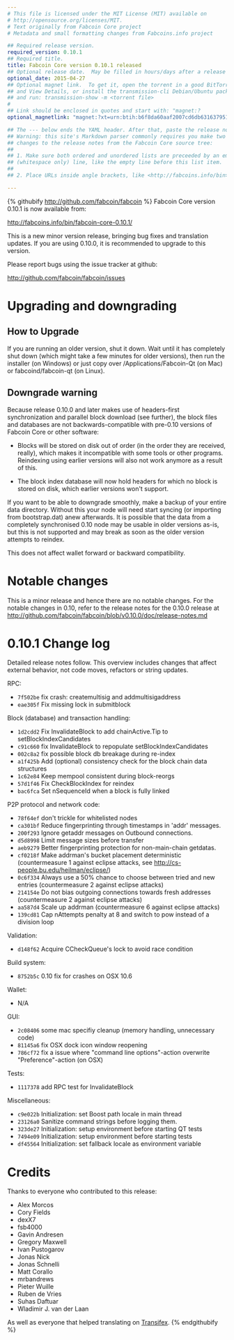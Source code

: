 ```yaml
---
# This file is licensed under the MIT License (MIT) available on
# http://opensource.org/licenses/MIT.
# Text originally from Fabcoin Core project
# Metadata and small formatting changes from Fabcoins.info project

## Required release version.
required_version: 0.10.1
## Required title.
title: Fabcoin Core version 0.10.1 released
## Optional release date.  May be filled in hours/days after a release
optional_date: 2015-04-27
## Optional magnet link.  To get it, open the torrent in a good BitTorrent client
## and View Details, or install the transmission-cli Debian/Ubuntu package
## and run: transmission-show -m <torrent file>
#
## Link should be enclosed in quotes and start with: "magnet:?
optional_magnetlink: "magnet:?xt=urn:btih:b6f8da60aaf2007cd6db631637951ae673e31044&dn=fabcoin-core-0.10.1&tr=udp%3A%2F%2Ftracker.openbittorrent.com%3A80%2Fannounce&tr=udp%3A%2F%2Ftracker.publicbt.com%3A80%2Fannounce&tr=udp%3A%2F%2Ftracker.ccc.de%3A80%2Fannounce&tr=udp%3A%2F%2Ftracker.coppersurfer.tk%3A6969&tr=udp%3A%2F%2Fopen.demonii.com%3A1337&ws=http%3A%2F%2Ffabcoins.info%2Fbin%2F"

## The --- below ends the YAML header. After that, paste the release notes.
## Warning: this site's Markdown parser commonly requires you make two
## changes to the release notes from the Fabcoin Core source tree:
##
## 1. Make sure both ordered and unordered lists are preceeded by an empty
## (whitespace only) line, like the empty line before this list item.
##
## 2. Place URLs inside angle brackets, like <http://fabcoins.info/bin>

---
```

{% githubify http://github.com/fabcoin/fabcoin %}
Fabcoin Core version 0.10.1 is now available from:

  <http://fabcoins.info/bin/fabcoin-core-0.10.1/>

This is a new minor version release, bringing bug fixes and translation
updates. If you are using 0.10.0, it is recommended to upgrade to this
version.

Please report bugs using the issue tracker at github:

  <http://github.com/fabcoin/fabcoin/issues>

Upgrading and downgrading
=========================

How to Upgrade
--------------

If you are running an older version, shut it down. Wait until it has completely
shut down (which might take a few minutes for older versions), then run the
installer (on Windows) or just copy over /Applications/Fabcoin-Qt (on Mac) or
fabcoind/fabcoin-qt (on Linux).

Downgrade warning
------------------

Because release 0.10.0 and later makes use of headers-first synchronization and
parallel block download (see further), the block files and databases are not
backwards-compatible with pre-0.10 versions of Fabcoin Core or other software:

* Blocks will be stored on disk out of order (in the order they are
received, really), which makes it incompatible with some tools or
other programs. Reindexing using earlier versions will also not work
anymore as a result of this.

* The block index database will now hold headers for which no block is
stored on disk, which earlier versions won't support.

If you want to be able to downgrade smoothly, make a backup of your entire data
directory. Without this your node will need start syncing (or importing from
bootstrap.dat) anew afterwards. It is possible that the data from a completely
synchronised 0.10 node may be usable in older versions as-is, but this is not
supported and may break as soon as the older version attempts to reindex.

This does not affect wallet forward or backward compatibility.

Notable changes
===============

This is a minor release and hence there are no notable changes.
For the notable changes in 0.10, refer to the release notes for the
0.10.0 release at <http://github.com/fabcoin/fabcoin/blob/v0.10.0/doc/release-notes.md>

0.10.1 Change log
=================

Detailed release notes follow. This overview includes changes that affect external
behavior, not code moves, refactors or string updates.

RPC:

- `7f502be` fix crash: createmultisig and addmultisigaddress
- `eae305f` Fix missing lock in submitblock

Block (database) and transaction handling:

- `1d2cdd2` Fix InvalidateBlock to add chainActive.Tip to setBlockIndexCandidates
- `c91c660` fix InvalidateBlock to repopulate setBlockIndexCandidates
- `002c8a2` fix possible block db breakage during re-index
- `a1f425b` Add (optional) consistency check for the block chain data structures
- `1c62e84` Keep mempool consistent during block-reorgs
- `57d1f46` Fix CheckBlockIndex for reindex
- `bac6fca` Set nSequenceId when a block is fully linked

P2P protocol and network code:

- `78f64ef` don't trickle for whitelisted nodes
- `ca301bf` Reduce fingerprinting through timestamps in 'addr' messages.
- `200f293` Ignore getaddr messages on Outbound connections.
- `d5d8998` Limit message sizes before transfer
- `aeb9279` Better fingerprinting protection for non-main-chain getdatas.
- `cf0218f` Make addrman's bucket placement deterministic (countermeasure 1 against eclipse attacks, see http://cs-people.bu.edu/heilman/eclipse/)
- `0c6f334` Always use a 50% chance to choose between tried and new entries (countermeasure 2 against eclipse attacks)
- `214154e` Do not bias outgoing connections towards fresh addresses (countermeasure 2 against eclipse attacks)
- `aa587d4` Scale up addrman (countermeasure 6 against eclipse attacks)
- `139cd81` Cap nAttempts penalty at 8 and switch to pow instead of a division loop

Validation:

- `d148f62` Acquire CCheckQueue's lock to avoid race condition

Build system:

- `8752b5c` 0.10 fix for crashes on OSX 10.6

Wallet:

- N/A

GUI:

- `2c08406` some mac specifiy cleanup (memory handling, unnecessary code)
- `81145a6` fix OSX dock icon window reopening
- `786cf72` fix a issue where "command line options"-action overwrite "Preference"-action (on OSX)

Tests:

- `1117378` add RPC test for InvalidateBlock

Miscellaneous:

- `c9e022b` Initialization: set Boost path locale in main thread
- `23126a0` Sanitize command strings before logging them.
- `323de27` Initialization: setup environment before starting QT tests
- `7494e09` Initialization: setup environment before starting tests
- `df45564` Initialization: set fallback locale as environment variable

Credits
=======

Thanks to everyone who contributed to this release:

- Alex Morcos
- Cory Fields
- dexX7
- fsb4000
- Gavin Andresen
- Gregory Maxwell
- Ivan Pustogarov
- Jonas Nick
- Jonas Schnelli
- Matt Corallo
- mrbandrews
- Pieter Wuille
- Ruben de Vries
- Suhas Daftuar
- Wladimir J. van der Laan

As well as everyone that helped translating on [Transifex](http://www.transifex.com/projects/p/fabcoin/).
{% endgithubify %}
